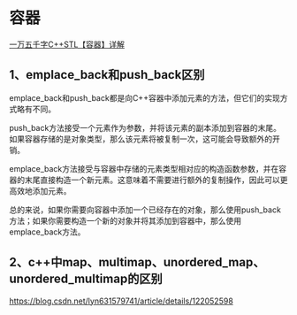 # 容器

[一万五千字C++STL【容器】详解](https://mp.weixin.qq.com/s/3eXNv6XMAdvc-ChGLtLPGw)

## 1、emplace_back和push_back区别
emplace_back和push_back都是向C++容器中添加元素的方法，但它们的实现方式略有不同。

push_back方法接受一个元素作为参数，并将该元素的副本添加到容器的末尾。如果容器存储的是对象类型，那么该元素将被复制一次，这可能会导致额外的开销。

emplace_back方法接受与容器中存储的元素类型相对应的构造函数参数，并在容器的末尾直接构造一个新元素。这意味着不需要进行额外的复制操作，因此可以更高效地添加元素。

总的来说，如果你需要向容器中添加一个已经存在的对象，那么使用push_back方法；如果你需要构造一个新的对象并将其添加到容器中，那么使用emplace_back方法。

## 2、c++中map、multimap、unordered_map、unordered_multimap的区别
https://blog.csdn.net/lyn631579741/article/details/122052598

